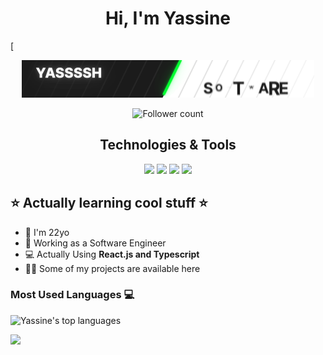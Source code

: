 
<h1 align="center">Hi, I'm Yassine</h1>

[<p align="center"><img src="https://github.com/YassSSH/YassSSH/blob/master/standard2.gif?raw=true"/></p>
<p align="center">
 <img src="https://img.shields.io/github/followers/yassssh.svg?style=social&label=Follow&maxAge=2592000" alt="Follower count"/>
</p>

<div align="center">
  <h2> Technologies & Tools </h2>
<img src="https://img.shields.io/badge/JavaScript-323330?style=for-the-badge&logo=javascript&logoColor=F7DF1E"/>
<img src="https://img.shields.io/badge/Node.js-43853D?style=for-the-badge&logo=node.js&logoColor=white" />
<img src="https://img.shields.io/badge/React-20232A?style=for-the-badge&logo=react&logoColor=61DAFB"/>
<img src="https://img.shields.io/badge/TypeScript-3178C6.svg?style=for-the-badge&logo=TypeScript&logoColor=white" />
 
</div>


## ⭐ Actually learning cool stuff ⭐

- 🔭 I'm 22yo
- 🌱 Working as a Software Engineer 
- 💻 Actually Using **React.js and Typescript**
- 👨‍💻 Some of my projects are available here



### Most Used Languages 💻

![Yassine's top languages](https://github-readme-stats-3n67.vercel.app/api/top-langs/?username=YassSSH&theme=blue-green)



![](https://komarev.com/ghpvc/?username=yasssshe&color=blue&style=for-the-badge)

